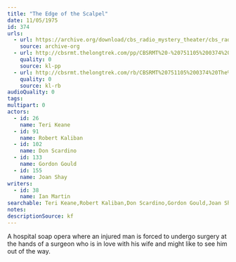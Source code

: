 ```yaml
---
title: "The Edge of the Scalpel"
date: 11/05/1975
id: 374
urls: 
  - url: https://archive.org/download/cbs_radio_mystery_theater/cbs_radio_mystery_theater-0351-0400.zip/cbs_radio_mystery_theater-0351-0400%2Fcbsrmt_0374_the_edge_of_the_scalpel.mp3
    source: archive-org
  - url: http://cbsrmt.thelongtrek.com/pp/CBSRMT%20-%20751105%200374%20The%20Edge%20of%20the%20Scalpel_pp.mp3
    quality: 0
    source: kl-pp
  - url: http://cbsrmt.thelongtrek.com/rb/CBSRMT%20751105%200374%20The%20Edge%20of%20the%20Scalpel_wuwm%20repeat%204_4_76.mp3
    quality: 0
    source: kl-rb
audioQuality: 0
tags: 
multipart: 0
actors:  
  - id: 26
    name: Teri Keane  
  - id: 91
    name: Robert Kaliban  
  - id: 102
    name: Don Scardino  
  - id: 133
    name: Gordon Gould  
  - id: 155
    name: Joan Shay
writers:  
  - id: 38
    name: Ian Martin
searchable: Teri Keane,Robert Kaliban,Don Scardino,Gordon Gould,Joan Shay Ian Martin
notes: 
descriptionSource: kf
---
```

A hospital soap opera where an injured man is forced to undergo surgery at the hands of a surgeon who is in love with his wife and might like to see him out of the way.